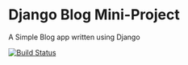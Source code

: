 # Django Blog Mini-Project

A Simple Blog app written using Django

[![Build Status](https://travis-ci.org/CEsarABC/django-blog-cesar.svg?branch=master)](https://travis-ci.org/CEsarABC/django-blog-cesar)